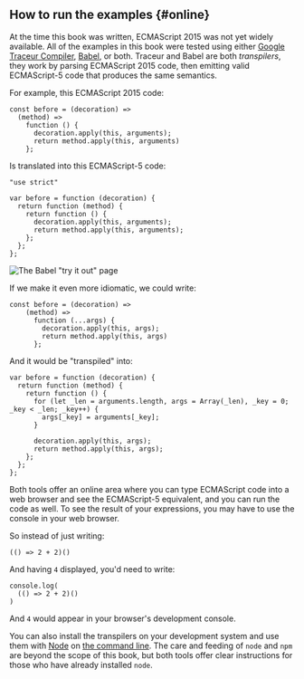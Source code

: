 ## How to run the examples {#online}

At the time this book was written, ECMAScript 2015 was not yet widely available. All of the examples in this book were tested using either [Google Traceur Compiler], [Babel], or both. Traceur and Babel are both *transpilers*, they work by parsing ECMAScript 2015 code, then emitting valid ECMAScript-5 code that produces the same semantics.

[Google Traceur Compiler]: https://github.com/google/traceur-compiler
[Babel]: http://babeljs.io/

For example, this ECMAScript 2015 code:

    const before = (decoration) =>
      (method) =>
        function () {
          decoration.apply(this, arguments);
          return method.apply(this, arguments)
        };

Is translated into this ECMAScript-5 code:

    "use strict"

    var before = function (decoration) {
      return function (method) {
        return function () {
          decoration.apply(this, arguments);
          return method.apply(this, arguments);
        };
      };
    };
    
![The Babel "try it out" page](images/6to5.png)
    
If we make it even more idiomatic, we could write:

    const before = (decoration) =>
        (method) =>
          function (...args) {
            decoration.apply(this, args);
            return method.apply(this, args)
          };
          
And it would be "transpiled" into:

    var before = function (decoration) {
      return function (method) {
        return function () {
          for (let _len = arguments.length, args = Array(_len), _key = 0; _key < _len; _key++) {
            args[_key] = arguments[_key];
          }

          decoration.apply(this, args);
          return method.apply(this, args);
        };
      };
    };

Both tools offer an online area where you can type ECMAScript code into a web browser and see the ECMAScript-5 equivalent, and you can run the code as well. To see the result of your expressions, you may have to use the console in your web browser.

So instead of just writing:

    (() => 2 + 2)()
    
And having `4` displayed, you'd need to write:

    console.log(
      (() => 2 + 2)()
    )

And `4` would appear in your browser's development console.

You can also install the transpilers on your development system and use them with [Node] on [the command line][repl]. The care and feeding of `node` and `npm` are beyond the scope of this book, but both tools offer clear instructions for those who have already installed `node`.

[repl]: https://en.wikipedia.org/wiki/REPL "Read–eval–print loop"
[Node]: http://nodejs.org/